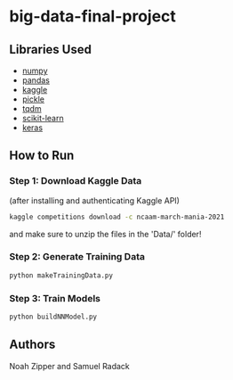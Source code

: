 # big-data-final-project

## Libraries Used
- [numpy](https://numpy.org/)
- [pandas](https://pandas.pydata.org/)
- [kaggle](https://www.kaggle.com/docs/api)
- [pickle](https://docs.python.org/3/library/pickle.html)
- [tqdm](https://github.com/tqdm/tqdm)
- [scikit-learn](https://scikit-learn.org/stable/index.html)
- [keras](https://keras.io/)

## How to Run

### Step 1: Download Kaggle Data
(after installing and authenticating Kaggle API)
```bash
kaggle competitions download -c ncaam-march-mania-2021
```
and make sure to unzip the files in the 'Data/' folder!

### Step 2: Generate Training Data
```bash
python makeTrainingData.py
```

### Step 3: Train Models
```bash
python buildNNModel.py
```

## Authors
Noah Zipper and Samuel Radack